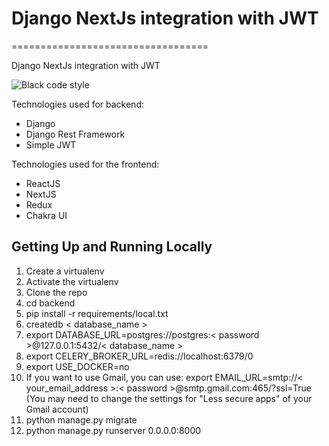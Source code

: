 # Django NextJs integration with JWT
==================================

Django NextJs integration with JWT

![Black code style](https://img.shields.io/badge/code%20style-black-000000.svg "Black code style")

Technologies used for backend:
- Django
- Django Rest Framework
- Simple JWT

Technologies used for the frontend:
- ReactJS
- NextJS
- Redux
- Chakra UI


## Getting Up and Running Locally
1. Create a virtualenv
1. Activate the virtualenv
1. Clone the repo
1. cd backend
1. pip install -r requirements/local.txt
1. createdb  < database_name >
1. export DATABASE_URL=postgres://postgres:< password >@127.0.0.1:5432/< database_name >
1. export CELERY_BROKER_URL=redis://localhost:6379/0
1. export USE_DOCKER=no
1. If you want to use Gmail, you can use:
   export EMAIL_URL=smtp://< your_email_address >:< password >@smtp.gmail.com:465/?ssl=True
   (You may need to change the settings for "Less secure apps" of your Gmail account)
1. python manage.py migrate
1. python manage.py runserver 0.0.0.0:8000
